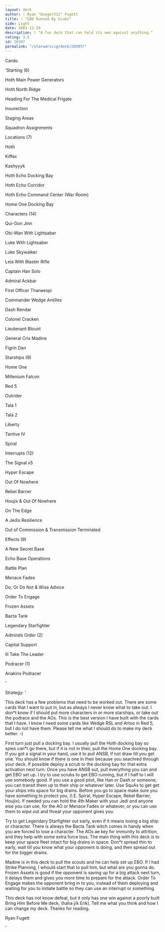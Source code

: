 ```yaml
---
layout: deck
author: ! Ryan "Dooger511" Fugett
title: ! "EBO Runned By Scubs"
side: Light
date: 2001-12-29
description: ! "A fun deck that can hold its own against anything."
rating: 3.5
id: 20307
permalink: "/starwarsccg/deck/20307/"
---
```

Cards: 

'Starting (6)

Hoth Main Power Generators

Hoth North Ridge

Heading For The Medical Frigate

Insurection

Staging Areas

Squadron Assignments


Locations (7)

Hoth

Kiffex

Kashyyyk

Hoth Echo Docking Bay

Hoth Echo Corridor

Hoth Echo Command Center (War Room)

Home One Docking Bay


Characters (14)

Qui-Gon Jinn

Obi-Wan With Lightsaber

Luke With Lightsaber

Luke Skywalker

Leia With Blaster Rifle

Captain Han Solo

Admiral Ackbar

First Officer Thaneespi

Commander Wedge Antilles

Dash Rendar

Colonel Cracken

Lieutenant Blount

General Crix Madine

Figrin Dan


Starships (9)

Home One

Millenium Falcon

Red 5

Outrider

Tala 1

Tala 2

Liberty 

Tantive IV

Spiral


Interrupts (12)

The Signal x5

Hyper Escape

Out Of Nowhere

Rebel Barrier

Houjix & Out Of Nowhere

On The Edge

A Jedis Resilience

Out of Commission & Transmission Terminated


Effects (9)

A New Secret Base

Echo Base Operations

Battle Plan

Menace Fades

Do, Or Do Not & Wise Advice

Order To Engage

Frozen Assets

Bacta Tank

Legendary Starfighter


Admirals Order (2)

Capital Support

Ill Take The Leader


Podracer (1)

Anakins Podracer

'

Strategy: '

This deck has a few problems that need to be worked out. There are some cards that I want to put in, but as always I never know what to take out. I don*t know if I should put more characters in or more starships, or take out the podrace and the AOs. This is the best version I have built with the cards that I have. I know I need some cards like Wedge RSL and Artoo in Red 5, but I do not have them. Please tell me what I should do to make my deck better. -)


First turn just pull a docking bay. I usually pull the Hoth docking bay so spies can*t go there, but if it is not in their, pull the Home One docking bay. If you got a signal in your hand, use it to pull ANSB, if not draw till you get one. You should know if there is one in their because you seachred through your deck. If possible deploy a scrub to the docking bay for that extra activation next turn. Once you have ANSB out, pull everything you can and get EBO set up. I try to use scrubs to get EBO running, but if I half to I will use somebody good. If you use a good pilot, like Han or Dash or someone, you can transit them up to their ship or whatever later. Use SquAs to get get your ships into space for big drains. Before you go to space make sure you have something to protect you, (I.E. Spiral, Hyper Escape, Rebel Barrier, Houjix). If needed you can hold the 4th Maker with your Jedi and anyone else you can use, for the AO or Menace Fades or whatever, or you can use them to wipe out and threat your opponent gives you.


Try to get Legendary Starfighter out early, even if it means losing a big ship or character. There is always the Bacta Tank witch comes in handy when you are forced to lose a character. The AOs ae key for immunity to attrition, and they help with some extra force loss. The main thing with this deck is to keep your space fleet intact for big drains in space. Don*t spread thin to early, wait till you know what your opponent is doing, and then spread out for the bigger drains. 


Madine is in this deck to pull the scouts and he can help set up EBO. If I had Strike Planning, I whould start that to pull him, but what are you gonna do. Frozen Assets is good if the opponent is saving up for a big attack next turn, it delays them and gives you more time to prepare for the attack. Order To Engage makes the opponent bring in to you, instead of them deploying and waiting for you to initiate battle so they can use an interrupt or something.


This deck has not know defeat, but it only has one win against a poorly built Bring Him Before Me deck, (haha j/k Erik). Tell me what you think and how I can change my deck. Thanks for reading.


Ryan Fugett

'

